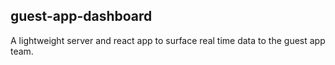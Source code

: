## guest-app-dashboard

A lightweight server and react app to surface real time data to the guest app team.